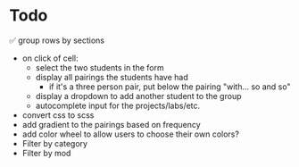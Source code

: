 # Todo

✅ group rows by sections
- on click of cell:
  - select the two students in the form
  - display all pairings the students have had
    - if it's a three person pair, put below the pairing "with... so and so"
  - display a dropdown to add another student to the group
  - autocomplete input for the projects/labs/etc.
- convert css to scss
- add gradient to the pairings based on frequency
- add color wheel to allow users to choose their own colors?
- Filter by category
- Filter by mod
